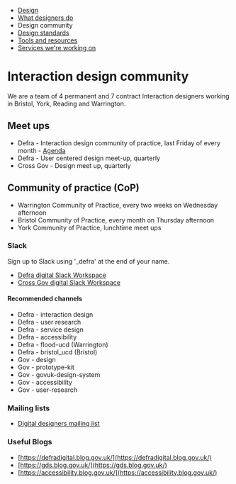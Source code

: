 
<!-- Nav -->
* [Design](/README.md) 
* [What designers do](/design.md)
* Design community
* [Design standards](/standards.md)
* [Tools and resources](/tools-and-resources.md)
* [Services we're working on](/service-teams.md)


# Interaction design community

We are a team of 4 permanent and 7 contract Interaction designers working in Bristol, York, Reading and Warrington.

## Meet ups

* Defra - Interaction design community of practice, last Friday of every month - [Agenda](https://docs.google.com/document/d/1Qc1bZ5dbq5SVue0sRhM5-0LDS9H_EFj_EQpWBGip--g/edit?usp=sharing)
* Defra - User centered design meet-up, quarterly 
* Cross Gov - Design meet up, quarterly

## Community of practice (CoP)

*  Warrington Community of Practice, every two weeks on Wednesday afternoon 
*  Bristol Community of Practice, every month on Thursday afternoon
*  York Community of Practice, lunchtime meet ups  

### Slack

Sign up to Slack using '_defra' at the end of your name.

* [Defra digital Slack Workspace](https://defra-digital.slack.com/?redir=%2Fmessages%2Fdesign%2F) 
* [Cross Gov digital Slack Workspace](https://ukgovernmentdigital.slack.com) 

#### Recommended channels

* Defra - interaction design
* Defra - user research
* Defra - service design
* Defra - accessibility
* Defra - flood-ucd (Warrington)
* Defra - bristol_ucd (Bristol)
* Gov - design
* Gov - prototype-kit
* Gov - govuk-design-system
* Gov - accessibility
* Gov - user-research


### Mailing lists

* [Digital designers mailing list](https://groups.google.com/a/digital.cabinet-office.gov.uk/forum/?hl=en-GB#!forum/digital-service-designers) 

### Useful Blogs

* [https://defradigital.blog.gov.uk/](https://defradigital.blog.gov.uk/)
* [https://gds.blog.gov.uk/](https://gds.blog.gov.uk/)
* [https://accessibility.blog.gov.uk/](https://accessibility.blog.gov.uk/)

